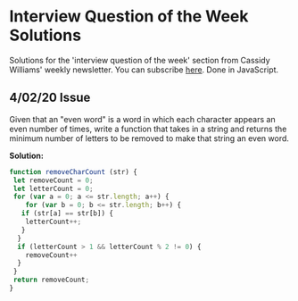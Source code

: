 # Interview Question of the Week Solutions
Solutions for the 'interview question of the week' section from Cassidy Williams' weekly newsletter. You can subscribe [here](https://cassidoo.co/newsletter/). Done in JavaScript. 
## 4/02/20 Issue
Given that an "even word" is a word in which each character appears an even number of times, write a function that takes in a string and returns the minimum number of letters to be removed to make that string an even word.

**Solution:**
```js
function removeCharCount (str) {
 let removeCount = 0;
 let letterCount = 0;
 for (var a = 0; a <= str.length; a++) {
 	for (var b = 0; b <= str.length; b++) {
   if (str[a] == str[b]) {
   	letterCount++;
   }
  }
  if (letterCount > 1 && letterCount % 2 != 0) {
  	removeCount++
  }
 }
 return removeCount;
}
```

